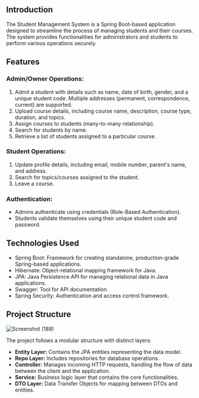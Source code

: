 
## Introduction

The Student Management System is a Spring Boot-based application designed to streamline the process of managing students and their courses. The system provides functionalities for administrators and students to perform various operations securely.

## Features

### Admin/Owner Operations:
1. Admit a student with details such as name, date of birth, gender, and a unique student code. Multiple addresses (permanent, correspondence, current) are supported.
2. Upload course details, including course name, description, course type, duration, and topics.
3. Assign courses to students (many-to-many relationship).
4. Search for students by name.
5. Retrieve a list of students assigned to a particular course.

### Student Operations:
1. Update profile details, including email, mobile number, parent's name, and address.
2. Search for topics/courses assigned to the student.
3. Leave a course.

### Authentication:
- Admins authenticate using credentials (Role-Based Authentication).
- Students validate themselves using their unique student code and password.

## Technologies Used

- Spring Boot: Framework for creating standalone, production-grade Spring-based applications.
- Hibernate: Object-relational mapping framework for Java.
- JPA: Java Persistence API for managing relational data in Java applications.
- Swagger: Tool for API documentation.
- Spring Security: Authentication and access control framework.


## Project Structure



![Screenshot (188)](https://github.com/Satya2008/Student-Management-System/assets/119415073/bdfc5ba3-c3d7-4cf9-b3f9-70b2f6c2826a)



The project follows a modular structure with distinct layers:
- **Entity Layer:** Contains the JPA entities representing the data model.
- **Repo Layer:** Includes repositories for database operations.
- **Controller:** Manages incoming HTTP requests, handling the flow of data between the client and the application.
- **Service:** Business logic layer that contains the core functionalities.
- **DTO Layer:** Data Transfer Objects for mapping between DTOs and entities.

